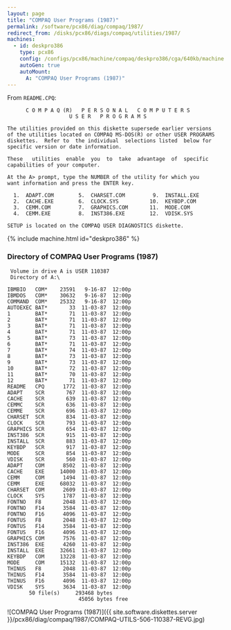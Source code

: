 ```yaml
---
layout: page
title: "COMPAQ User Programs (1987)"
permalink: /software/pcx86/diag/compaq/1987/
redirect_from: /disks/pcx86/diags/compaq/utilities/1987/
machines:
  - id: deskpro386
    type: pcx86
    config: /configs/pcx86/machine/compaq/deskpro386/cga/640kb/machine.xml
    autoGen: true
    autoMount:
      A: "COMPAQ User Programs (1987)"
---
```


From `README.CPQ`:

          C O M P A Q (R)   P E R S O N A L   C O M P U T E R S
                        U S E R   P R O G R A M S

    The utilities provided on this diskette supersede earlier versions
    of the utilities located on COMPAQ MS-DOS(R) or other USER PROGRAMS
    diskettes.  Refer to  the individual  selections listed  below for
    specific version or date information.
    
    These   utilities  enable  you  to  take  advantage  of  specific
    capabilities of your computer.
    
    At the A> prompt, type the NUMBER of the utility for which you
    want information and press the ENTER key.
    
      1.  ADAPT.COM        5.  CHARSET.COM         9.  INSTALL.EXE
      2.  CACHE.EXE        6.  CLOCK.SYS          10.  KEYBDP.COM
      3.  CEMM.COM         7.  GRAPHICS.COM       11.  MODE.COM
      4.  CEMM.EXE         8.  INST386.EXE        12.  VDISK.SYS
    
    SETUP is located on the COMPAQ USER DIAGNOSTICS diskette.

{% include machine.html id="deskpro386" %}

### Directory of COMPAQ User Programs (1987)

     Volume in drive A is USER 110387
     Directory of A:\

    IBMBIO   COM*    23591   9-16-87  12:00p
    IBMDOS   COM*    30632   9-16-87  12:00p
    COMMAND  COM*    25332   9-16-87  12:00p
    AUTOEXEC BAT*       33  11-03-87  12:00p
    1        BAT*       71  11-03-87  12:00p
    2        BAT*       71  11-03-87  12:00p
    3        BAT*       71  11-03-87  12:00p
    4        BAT*       71  11-03-87  12:00p
    5        BAT*       73  11-03-87  12:00p
    6        BAT*       71  11-03-87  12:00p
    7        BAT*       74  11-03-87  12:00p
    8        BAT*       73  11-03-87  12:00p
    9        BAT*       73  11-03-87  12:00p
    10       BAT*       72  11-03-87  12:00p
    11       BAT*       70  11-03-87  12:00p
    12       BAT*       71  11-03-87  12:00p
    README   CPQ      1772  11-03-87  12:00p
    ADAPT    SCR       767  11-03-87  12:00p
    CACHE    SCR       639  11-03-87  12:00p
    CEMMC    SCR       636  11-03-87  12:00p
    CEMME    SCR       696  11-03-87  12:00p
    CHARSET  SCR       834  11-03-87  12:00p
    CLOCK    SCR       793  11-03-87  12:00p
    GRAPHICS SCR       654  11-03-87  12:00p
    INST386  SCR       915  11-03-87  12:00p
    INSTALL  SCR       883  11-03-87  12:00p
    KEYBDP   SCR       917  11-03-87  12:00p
    MODE     SCR       854  11-03-87  12:00p
    VDISK    SCR       560  11-03-87  12:00p
    ADAPT    COM      8502  11-03-87  12:00p
    CACHE    EXE     14000  11-03-87  12:00p
    CEMM     COM      1494  11-03-87  12:00p
    CEMM     EXE     68032  11-03-87  12:00p
    CHARSET  COM      2609  11-03-87  12:00p
    CLOCK    SYS      1787  11-03-87  12:00p
    FONTNO   F8       2048  11-03-87  12:00p
    FONTNO   F14      3584  11-03-87  12:00p
    FONTNO   F16      4096  11-03-87  12:00p
    FONTUS   F8       2048  11-03-87  12:00p
    FONTUS   F14      3584  11-03-87  12:00p
    FONTUS   F16      4096  11-03-87  12:00p
    GRAPHICS COM      7576  11-03-87  12:00p
    INST386  EXE      4260  11-03-87  12:00p
    INSTALL  EXE     32661  11-03-87  12:00p
    KEYBDP   COM     13228  11-03-87  12:00p
    MODE     COM     15132  11-03-87  12:00p
    THINUS   F8       2048  11-03-87  12:00p
    THINUS   F14      3584  11-03-87  12:00p
    THINUS   F16      4096  11-03-87  12:00p
    VDISK    SYS      3634  11-03-87  12:00p
           50 file(s)     293468 bytes
                           45056 bytes free

![COMPAQ User Programs (1987)]({{ site.software.diskettes.server }}/pcx86/diag/compaq/1987/COMPAQ-UTILS-506-110387-REVG.jpg)
